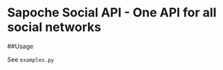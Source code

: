 Sapoche Social API - One API for all social networks
====================================================

##Usage

See `examples.py`


